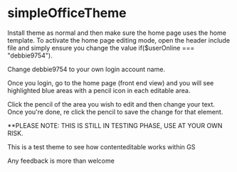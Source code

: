 # simpleOfficeTheme

Install theme as normal and then make sure the home page uses the home template. 
To activate the home page editing mode, open the header include file and simply ensure you change the value if($userOnline === "debbie9754").

Change debbie9754 to your own login account name.

Once you login, go to the home page (front end view) and you will see highlighted blue areas with a pencil icon in each editable area. 

Click the pencil of the area you wish to edit and then change your text. Once you're done, re click the pencil to save the change for that element.

**PLEASE NOTE: THIS IS STILL IN TESTING PHASE, USE AT YOUR OWN RISK. 

This is a test theme to see how contenteditable works within GS

Any feedback is more than welcome
